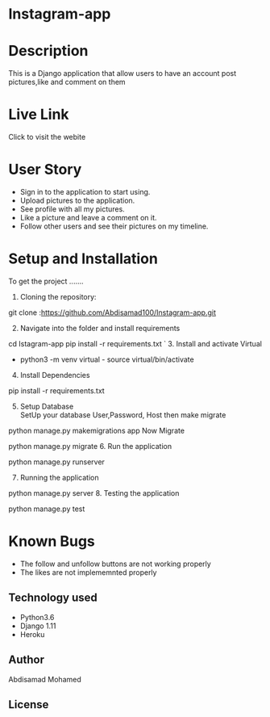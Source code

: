 # Instagram-app
 
  
# Description  
This is a Django application that allow users to have an account post pictures,like and comment on them
#  Live Link  
Click to visit the webite
# User Story  
  
* Sign in to the application to start using.
* Upload pictures to the application.  
* See  profile with all my pictures.
* Like a picture and leave a comment on it.
* Follow other users and see their pictures on my timeline.

  
# Setup and Installation  
To get the project .......  
  
1. Cloning the repository:  
 
 git clone :https://github.com/Abdisamad100/Instagram-app.git

2. Navigate into the folder and install requirements  

 
 cd Istagram-app pip install -r requirements.txt 
`
3. Install and activate Virtual  
- python3 -m venv virtual - source virtual/bin/activate  

4. Install Dependencies  
 
 pip install -r requirements.txt 
  
5. Setup Database  
  SetUp your database User,Password, Host then make migrate  
 
python manage.py makemigrations app 
Now Migrate  
  
 python manage.py migrate 
6. Run the application  
 
 python manage.py runserver 
 
7. Running the application  
 
 python manage.py server
8. Testing the application  
 
 python manage.py test 

# Known Bugs  
* The follow and unfollow buttons are not working properly 
* The likes are not implememnted properly
  
  
  
  
## Technology used  
  
* Python3.6
* Django 1.11
* Heroku
  
  
  
## Author  
Abdisamad Mohamed

## License 
